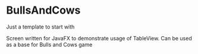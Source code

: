 # BullsAndCows
Just a template to start with

Screen written for JavaFX to demonstrate usage of TableView. Can be used as a base for Bulls and Cows game
